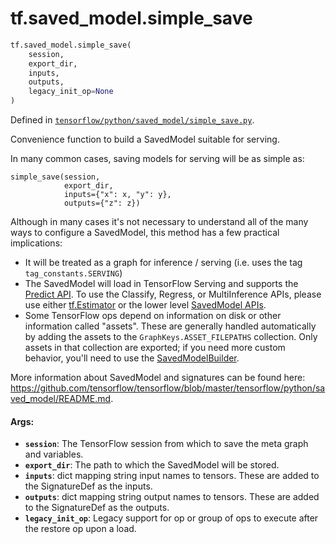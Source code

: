 <div itemscope itemtype="http://developers.google.com/ReferenceObject">
<meta itemprop="name" content="tf.saved_model.simple_save" />
<meta itemprop="path" content="Stable" />
</div>

# tf.saved_model.simple_save

``` python
tf.saved_model.simple_save(
    session,
    export_dir,
    inputs,
    outputs,
    legacy_init_op=None
)
```



Defined in [`tensorflow/python/saved_model/simple_save.py`](https://www.tensorflow.org/code/tensorflow/python/saved_model/simple_save.py).

Convenience function to build a SavedModel suitable for serving.

In many common cases, saving models for serving will be as simple as:

    simple_save(session,
                export_dir,
                inputs={"x": x, "y": y},
                outputs={"z": z})

Although in many cases it's not necessary to understand all of the many ways
    to configure a SavedModel, this method has a few practical implications:
  - It will be treated as a graph for inference / serving (i.e. uses the tag
    `tag_constants.SERVING`)
  - The SavedModel will load in TensorFlow Serving and supports the
    [Predict
    API](https://github.com/tensorflow/serving/blob/master/tensorflow_serving/apis/predict.proto).
    To use the Classify, Regress, or MultiInference APIs, please
    use either
    [tf.Estimator](https://www.tensorflow.org/api_docs/python/tf/estimator/Estimator)
    or the lower level
    [SavedModel
    APIs](https://github.com/tensorflow/tensorflow/blob/master/tensorflow/python/saved_model/README.md).
  - Some TensorFlow ops depend on information on disk or other information
    called "assets". These are generally handled automatically by adding the
    assets to the `GraphKeys.ASSET_FILEPATHS` collection. Only assets in that
    collection are exported; if you need more custom behavior, you'll need to
    use the
    [SavedModelBuilder](https://github.com/tensorflow/tensorflow/blob/master/tensorflow/python/saved_model/builder.py).

More information about SavedModel and signatures can be found here:
https://github.com/tensorflow/tensorflow/blob/master/tensorflow/python/saved_model/README.md.

#### Args:

* <b>`session`</b>: The TensorFlow session from which to save the meta graph and
      variables.
* <b>`export_dir`</b>: The path to which the SavedModel will be stored.
* <b>`inputs`</b>: dict mapping string input names to tensors. These are added
      to the SignatureDef as the inputs.
* <b>`outputs`</b>:  dict mapping string output names to tensors. These are added
      to the SignatureDef as the outputs.
* <b>`legacy_init_op`</b>: Legacy support for op or group of ops to execute after the
      restore op upon a load.